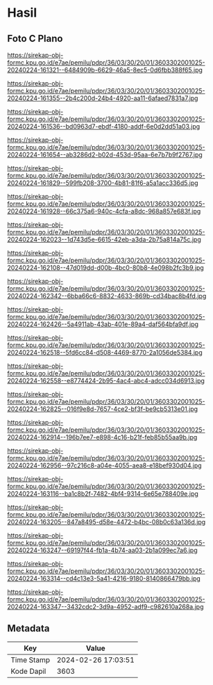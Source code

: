 # Hasil

## Foto C Plano

https://sirekap-obj-formc.kpu.go.id/e7ae/pemilu/pdpr/36/03/30/20/01/3603302001025-20240224-161321--6484909b-6629-46a5-8ec5-0d6fbb388f65.jpg

https://sirekap-obj-formc.kpu.go.id/e7ae/pemilu/pdpr/36/03/30/20/01/3603302001025-20240224-161355--2b4c200d-24b4-4920-aa11-6afaed7831a7.jpg

https://sirekap-obj-formc.kpu.go.id/e7ae/pemilu/pdpr/36/03/30/20/01/3603302001025-20240224-161536--bd0963d7-ebdf-4180-addf-6e0d2dd51a03.jpg

https://sirekap-obj-formc.kpu.go.id/e7ae/pemilu/pdpr/36/03/30/20/01/3603302001025-20240224-161654--ab3286d2-b02d-453d-95aa-6e7b7b9f2767.jpg

https://sirekap-obj-formc.kpu.go.id/e7ae/pemilu/pdpr/36/03/30/20/01/3603302001025-20240224-161829--599fb208-3700-4b81-81f6-a5a1acc336d5.jpg

https://sirekap-obj-formc.kpu.go.id/e7ae/pemilu/pdpr/36/03/30/20/01/3603302001025-20240224-161928--66c375a6-940c-4cfa-a8dc-968a857e683f.jpg

https://sirekap-obj-formc.kpu.go.id/e7ae/pemilu/pdpr/36/03/30/20/01/3603302001025-20240224-162023--1d743d5e-6615-42eb-a3da-2b75a814a75c.jpg

https://sirekap-obj-formc.kpu.go.id/e7ae/pemilu/pdpr/36/03/30/20/01/3603302001025-20240224-162108--47d019dd-d00b-4bc0-80b8-4e098b2fc3b9.jpg

https://sirekap-obj-formc.kpu.go.id/e7ae/pemilu/pdpr/36/03/30/20/01/3603302001025-20240224-162342--6bba66c6-8832-4633-869b-cd34bac8b4fd.jpg

https://sirekap-obj-formc.kpu.go.id/e7ae/pemilu/pdpr/36/03/30/20/01/3603302001025-20240224-162426--5a4911ab-43ab-401e-89a4-daf564bfa9df.jpg

https://sirekap-obj-formc.kpu.go.id/e7ae/pemilu/pdpr/36/03/30/20/01/3603302001025-20240224-162518--5fd6cc84-d508-4469-8770-2a1056de5384.jpg

https://sirekap-obj-formc.kpu.go.id/e7ae/pemilu/pdpr/36/03/30/20/01/3603302001025-20240224-162558--e8774424-2b95-4ac4-abc4-adcc034d6913.jpg

https://sirekap-obj-formc.kpu.go.id/e7ae/pemilu/pdpr/36/03/30/20/01/3603302001025-20240224-162825--016f9e8d-7657-4ce2-bf3f-be9cb5313e01.jpg

https://sirekap-obj-formc.kpu.go.id/e7ae/pemilu/pdpr/36/03/30/20/01/3603302001025-20240224-162914--196b7ee7-e898-4c16-b21f-feb85b55aa9b.jpg

https://sirekap-obj-formc.kpu.go.id/e7ae/pemilu/pdpr/36/03/30/20/01/3603302001025-20240224-162956--97c216c8-a04e-4055-aea8-e18bef930d04.jpg

https://sirekap-obj-formc.kpu.go.id/e7ae/pemilu/pdpr/36/03/30/20/01/3603302001025-20240224-163116--ba1c8b2f-7482-4bf4-9314-6e65e788409e.jpg

https://sirekap-obj-formc.kpu.go.id/e7ae/pemilu/pdpr/36/03/30/20/01/3603302001025-20240224-163205--847a8495-d58e-4472-b4bc-08b0c63a136d.jpg

https://sirekap-obj-formc.kpu.go.id/e7ae/pemilu/pdpr/36/03/30/20/01/3603302001025-20240224-163247--69197f44-fb1a-4b74-aa03-2b1a099ec7a6.jpg

https://sirekap-obj-formc.kpu.go.id/e7ae/pemilu/pdpr/36/03/30/20/01/3603302001025-20240224-163314--cd4c13e3-5a41-4216-9180-8140866479bb.jpg

https://sirekap-obj-formc.kpu.go.id/e7ae/pemilu/pdpr/36/03/30/20/01/3603302001025-20240224-163347--3432cdc2-3d9a-4952-adf9-c982610a268a.jpg


## Metadata

| Key        | Value               |
| ---------- | ------------------- |
| Time Stamp | 2024-02-26 17:03:51 |
| Kode Dapil | 3603                |



